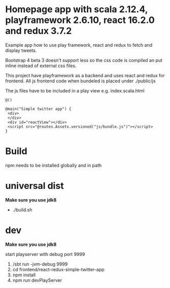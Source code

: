 Homepage app with scala 2.12.4, playframework 2.6.10, react 16.2.0 and redux 3.7.2
=
Example app how to use play framework, react and redux to fetch and display tweets.

Bootstrap 4 beta 3 doesn't support less so the css code is compiled an put inline instead of external css files.

This project have playframework as a backend and uses react and redux for frontend.
All js frontend code when bundeled is placed under ./public/js

The js files have to be included in a play view e.g.
index.scala.html
```
@()

@main("Simple twitter app") {
 <div>
 </div>
 <div id="reactView"></div>
 <script src="@routes.Assets.versioned("js/bundle.js")"></script>
} 
```
Build
== 
npm needs to be installed globally and in path

universal dist
===
**Make sure you use jdk8**

- ./build.sh

dev
==
**Make sure you use jdk8**

start playserver with debug port 9999
1. /sbt run -jvm-debug 9999
2. cd frontend/react-redux-simple-twitter-app
3. npm install  
5. npm run devPlayServer

